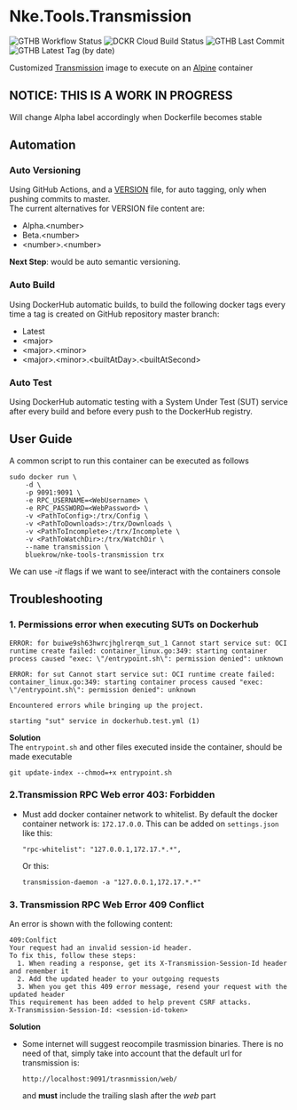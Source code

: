 # Nke.Tools.Transmission 

![GTHB Workflow Status](https://img.shields.io/github/workflow/status/bluekrow-dockerhub/Nke.Tools.Transmission/Auto-Versioning?label=Auto%20Version&logo=github&logoColor=gainsboro)
![DCKR Cloud Build Status](https://img.shields.io/docker/cloud/build/bluekrow/nke-tools-transmission?label=Auto%20Build&logo=docker&logoColor=gainsboro)
![GTHB Last Commit](https://img.shields.io/github/last-commit/bluekrow-dockerhub/Nke.Tools.Transmission?label=Last%20Commit&logo=github&logoColor=gainsboro)
![GTHB Latest Tag (by date)](https://img.shields.io/github/v/tag/bluekrow-dockerhub/Nke.Tools.Transmission?label=Latest%20Tag&logo=github&logoColor=gainsboro)

Customized [Transmission](https://transmissionbt.com/) image to execute on an [Alpine](https://alpinelinux.org) container  

## NOTICE: THIS IS A WORK IN PROGRESS
Will change Alpha label accordingly when Dockerfile becomes stable 

## Automation
### Auto Versioning
Using GitHub Actions, and a [VERSION](VERSION) file, for auto tagging, only when pushing commits to master.  
The current alternatives for VERSION file content are:
- Alpha.\<number>
- Beta.\<number>
- \<number>.\<number>
 
**Next Step**: would be auto semantic versioning.
### Auto Build
Using DockerHub automatic builds, to build the following docker tags every time a tag is created on GitHub repository master branch:
- Latest
- \<major>
- \<major>.\<minor>
- \<major>.\<minor>.\<builtAtDay>.\<builtAtSecond>
### Auto Test 
Using DockerHub automatic testing with a System Under Test (SUT) service after every build and before every push to the DockerHub registry.

## User Guide
A common script to run this container can be executed as follows
```
sudo docker run \
    -d \
    -p 9091:9091 \
    -e RPC_USERNAME=<WebUsername> \
    -e RPC_PASSWORD=<WebPassword> \
    -v <PathToConfig>:/trx/Config \
    -v <PathToDownloads>:/trx/Downloads \
    -v <PathToIncomplete>:/trx/Incomplete \
    -v <PathToWatchDir>:/trx/WatchDir \
    --name transmission \
    bluekrow/nke-tools-transmission trx   
```
We can use _-it_ flags if we want to see/interact with the containers console

## Troubleshooting
### 1. Permissions error when executing SUTs on Dockerhub
  ```
  ERROR: for buiwe9sh63hwrcjhglrerqm_sut_1 Cannot start service sut: OCI runtime create failed: container_linux.go:349: starting container process caused "exec: \"/entrypoint.sh\": permission denied": unknown  

  ERROR: for sut Cannot start service sut: OCI runtime create failed: container_linux.go:349: starting container process caused "exec: \"/entrypoint.sh\": permission denied": unknown

  Encountered errors while bringing up the project.

  starting "sut" service in dockerhub.test.yml (1)
  ```
  **Solution**  
The `entrypoint.sh` and other files executed inside the container, should be made executable
```
git update-index --chmod=+x entrypoint.sh
```

### 2.Transmission RPC Web error 403: Forbidden
- Must add docker container network to whitelist. By default the docker container network is: `172.17.0.0`. This can be added on `settings.json` like this:
  ```
  "rpc-whitelist": "127.0.0.1,172.17.*.*",
  ```
  Or this:
  ```
  transmission-daemon -a "127.0.0.1,172.17.*.*"
  ```

### 3. Transmission RPC Web Error 409 Conflict
An error is shown with the following content:
```
409:Conlfict
Your request had an invalid session-id header.
To fix this, follow these steps:
  1. When reading a response, get its X-Transmission-Session-Id header and remember it
  2. Add the updated header to your outgoing requests
  3. When you get this 409 error message, resend your request with the updated header
This requirement has been added to help prevent CSRF attacks.
X-Transmission-Session-Id: <session-id-token>
```
**Solution**
- Some internet will suggest reocompile trasmission binaries. There is no need of that, simply take into account that the default url for transmission is:
  ```
  http://localhost:9091/trasnmission/web/
  ``` 
  and **must** include the trailing slash after the _web_ part